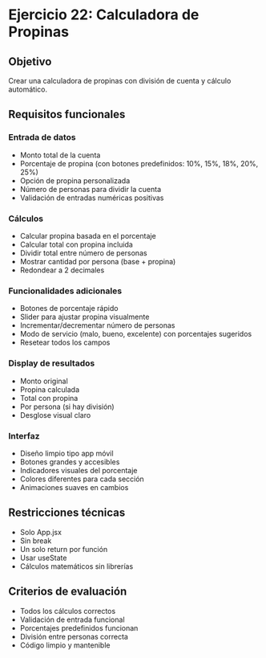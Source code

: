# Ejercicio 22: Calculadora de Propinas

## Objetivo
Crear una calculadora de propinas con división de cuenta y cálculo automático.

## Requisitos funcionales

### Entrada de datos
- Monto total de la cuenta
- Porcentaje de propina (con botones predefinidos: 10%, 15%, 18%, 20%, 25%)
- Opción de propina personalizada
- Número de personas para dividir la cuenta
- Validación de entradas numéricas positivas

### Cálculos
- Calcular propina basada en el porcentaje
- Calcular total con propina incluida
- Dividir total entre número de personas
- Mostrar cantidad por persona (base + propina)
- Redondear a 2 decimales

### Funcionalidades adicionales
- Botones de porcentaje rápido
- Slider para ajustar propina visualmente
- Incrementar/decrementar número de personas
- Modo de servicio (malo, bueno, excelente) con porcentajes sugeridos
- Resetear todos los campos

### Display de resultados
- Monto original
- Propina calculada
- Total con propina
- Por persona (si hay división)
- Desglose visual claro

### Interfaz
- Diseño limpio tipo app móvil
- Botones grandes y accesibles
- Indicadores visuales del porcentaje
- Colores diferentes para cada sección
- Animaciones suaves en cambios

## Restricciones técnicas
- Solo App.jsx
- Sin break
- Un solo return por función
- Usar useState
- Cálculos matemáticos sin librerías

## Criterios de evaluación
- Todos los cálculos correctos
- Validación de entrada funcional
- Porcentajes predefinidos funcionan
- División entre personas correcta
- Código limpio y mantenible
